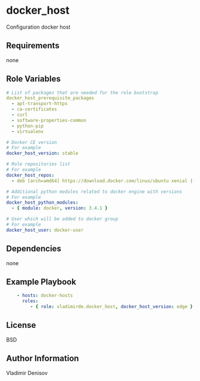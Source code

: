 docker_host
=========

Configuration docker host

Requirements
------------

none

Role Variables
--------------

```yaml
# List of packages that are needed for the role bootstrap
docker_host_prerequisite_packages
  - apt-transport-https
  - ca-certificates
  - curl
  - software-properties-common
  - python-pip
  - virtualenv
```

```yaml
# Docker CE version
# For example
docker_host_version: stable
```

```yaml
# Role repositories list
# For example
docker_host_repos:
  - deb [arch=amd64] https://download.docker.com/linux/ubuntu xenial {{ docker_host_version }}
```

```yaml
# Additional python modules related to docker engine with versions
# For example
docker_host_python_modules:
  - { module: docker, version: 3.4.1 }

```

```yaml
# User which will be added to docker group
# For example
docker_host_user: docker-user
```

Dependencies
------------

none

Example Playbook
----------------

```yaml
    - hosts: docker-hosts
      roles:
         - { role: vladimirde.docker_host, docker_host_version: edge }
```

License
-------

BSD

Author Information
------------------

Vladimir Denisov
